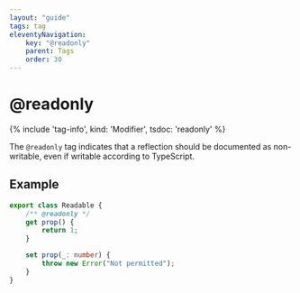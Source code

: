 ```yaml
---
layout: "guide"
tags: tag
eleventyNavigation:
    key: "@readonly"
    parent: Tags
    order: 30
---
```


# @readonly

{% include 'tag-info', kind: 'Modifier', tsdoc: 'readonly' %}

The `@readonly` tag indicates that a reflection should be documented as non-writable, even if writable
according to TypeScript.

## Example

```ts
export class Readable {
    /** @readonly */
    get prop() {
        return 1;
    }

    set prop(_: number) {
        throw new Error("Not permitted");
    }
}
```

